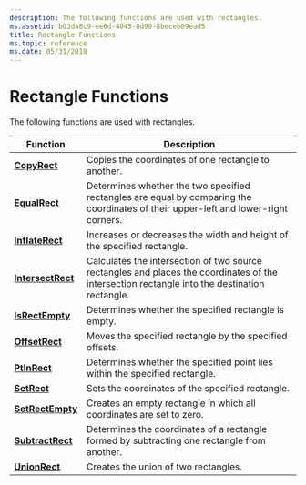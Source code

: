 ```yaml
---
description: The following functions are used with rectangles.
ms.assetid: b03da8c9-ee6d-4045-8d90-8beceb09ead5
title: Rectangle Functions
ms.topic: reference
ms.date: 05/31/2018
---
```


# Rectangle Functions

The following functions are used with rectangles.



| Function                               | Description                                                                                                                                   |
|----------------------------------------|-----------------------------------------------------------------------------------------------------------------------------------------------|
| [**CopyRect**](/windows/desktop/api/Winuser/nf-winuser-copyrect)           | Copies the coordinates of one rectangle to another.                                                                                           |
| [**EqualRect**](/windows/desktop/api/Winuser/nf-winuser-equalrect)         | Determines whether the two specified rectangles are equal by comparing the coordinates of their upper-left and lower-right corners.           |
| [**InflateRect**](/windows/desktop/api/Winuser/nf-winuser-inflaterect)     | Increases or decreases the width and height of the specified rectangle.                                                                       |
| [**IntersectRect**](/windows/desktop/api/Winuser/nf-winuser-intersectrect) | Calculates the intersection of two source rectangles and places the coordinates of the intersection rectangle into the destination rectangle. |
| [**IsRectEmpty**](/windows/desktop/api/Winuser/nf-winuser-isrectempty)     | Determines whether the specified rectangle is empty.                                                                                          |
| [**OffsetRect**](/windows/desktop/api/Winuser/nf-winuser-offsetrect)       | Moves the specified rectangle by the specified offsets.                                                                                       |
| [**PtInRect**](/windows/desktop/api/Winuser/nf-winuser-ptinrect)           | Determines whether the specified point lies within the specified rectangle.                                                                   |
| [**SetRect**](/windows/desktop/api/Winuser/nf-winuser-setrect)             | Sets the coordinates of the specified rectangle.                                                                                              |
| [**SetRectEmpty**](/windows/desktop/api/Winuser/nf-winuser-setrectempty)   | Creates an empty rectangle in which all coordinates are set to zero.                                                                          |
| [**SubtractRect**](/windows/desktop/api/Winuser/nf-winuser-subtractrect)   | Determines the coordinates of a rectangle formed by subtracting one rectangle from another.                                                   |
| [**UnionRect**](/windows/desktop/api/Winuser/nf-winuser-unionrect)         | Creates the union of two rectangles.                                                                                                          |



 

 

 



